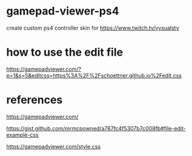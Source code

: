 # gamepad-viewer-ps4

create custom ps4 controller skin for https://www.twitch.tv/vysualstv

# how to use the edit file
https://gamepadviewer.com/?p=1&s=5&editcss=https%3A%2F%2Fschoettner.github.io%2Fedit.css

# references
https://gamepadviewer.com/

https://gist.github.com/mrmcpowned/a787fc4f5307b7c008fb#file-edit-example-css

https://gamepadviewer.com/style.css
